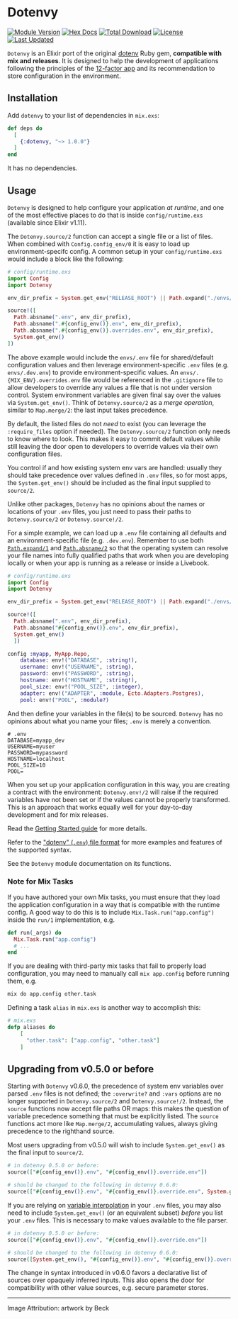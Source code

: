 # Dotenvy

[![Module Version](https://img.shields.io/hexpm/v/dotenvy.svg)](https://hex.pm/packages/dotenvy)
[![Hex Docs](https://img.shields.io/badge/hex-docs-lightgreen.svg)](https://hexdocs.pm/dotenvy/)
[![Total Download](https://img.shields.io/hexpm/dt/dotenvy.svg)](https://hex.pm/packages/dotenvy)
[![License](https://img.shields.io/hexpm/l/dotenvy.svg)](https://hex.pm/packages/dotenvy)
[![Last Updated](https://img.shields.io/github/last-commit/fireproofsocks/dotenvy.svg)](https://github.com/fireproofsocks/dotenvy/commits/master)

`Dotenvy` is an Elixir port of the original [dotenv](https://github.com/bkeepers/dotenv) Ruby gem, **compatible with mix and releases**. It is designed to help the development of applications following the principles of the [12-factor app](https://12factor.net/) and its recommendation to store configuration in the environment.

## Installation

Add `dotenvy` to your list of dependencies in `mix.exs`:

```elixir
def deps do
  [
    {:dotenvy, "~> 1.0.0"}
  ]
end
```

It has no dependencies.

## Usage

`Dotenvy` is designed to help configure your application _at runtime_, and one
of the most effective places to do that is inside `config/runtime.exs` (available
since Elixir v1.11).

The `Dotenvy.source/2` function can accept a single file or a list of files.  When combined with `Config.config_env/0` it is easy to load up environment-specifc config. A common setup in your `config/runtime.exs` would include a block like the following:

```elixir
# config/runtime.exs
import Config
import Dotenvy

env_dir_prefix = System.get_env("RELEASE_ROOT") || Path.expand("./envs/")

source!([
  Path.absname(".env", env_dir_prefix),
  Path.absname(".#{config_env()}.env", env_dir_prefix),
  Path.absname(".#{config_env()}.overrides.env", env_dir_prefix),
  System.get_env()
])
```

The above example would include the `envs/.env` file for shared/default configuration values and then leverage environment-specific `.env` files (e.g. `envs/.dev.env`) to provide environment-specific values. An `envs/.{MIX_ENV}.overrides.env` file would be referenced in the `.gitignore` file to allow developers to override any values a file that is not under version control. System environment variables are given final say over the values via `System.get_env()`.  Think of `Dotenvy.source/2` as a _merge operation_, similar to `Map.merge/2`: the last input takes precedence.

By default, the listed files do not _need_ to exist (you can leverage the `:require_files` option if needed). The `Dotenvy.source/2` function only needs to know where to look. This makes it easy to commit default values while still leaving the door open to developers to override values via their own configuration files.

You control if and how existing system env vars are handled: usually they should take precedence over values defined in `.env` files, so for most apps, the `System.get_env()` should be included as the final input supplied to `source/2`.

Unlike other packages, `Dotenvy` has no opinions about the names or locations of your `.env` files, you just need to pass their paths to `Dotenvy.source/2` or `Dotenvy.source!/2`.

For a simple example, we can load up a `.env` file containing all defaults and an environment-specific file (e.g. `.dev.env`).  Remember to use both [`Path.expand/1`](https://hexdocs.pm/elixir/Path.html#expand/1) and [`Path.absname/2`](https://hexdocs.pm/elixir/Path.html#absname/2) so that the operating system can resolve your file names into fully qualified paths that work when you are developing locally or when your app is running as a release or inside a Livebook.

```elixir
# config/runtime.exs
import Config
import Dotenvy

env_dir_prefix = System.get_env("RELEASE_ROOT") || Path.expand("./envs/")

source!([
  Path.absname(".env", env_dir_prefix), 
  Path.absname("#{config_env()}.env", env_dir_prefix), 
  System.get_env()
  ])

config :myapp, MyApp.Repo,
    database: env!("DATABASE", :string!),
    username: env!("USERNAME", :string),
    password: env!("PASSWORD", :string),
    hostname: env!("HOSTNAME", :string!),
    pool_size: env!("POOL_SIZE", :integer),
    adapter: env!("ADAPTER", :module, Ecto.Adapters.Postgres),
    pool: env!("POOL", :module?)
```

And then define your variables in the file(s) to be sourced. `Dotenvy` has no opinions about what you name your files; `.env` is merely a convention.

```env
# .env
DATABASE=myapp_dev
USERNAME=myuser
PASSWORD=mypassword
HOSTNAME=localhost
POOL_SIZE=10
POOL=
```

When you set up your application configuration in this way, you are creating a contract with the environment: `Dotenvy.env!/2` will raise if the required variables have not been set or if the values cannot be properly transformed. This is an approach that works equally well for your day-to-day development and for mix releases.

Read the [Getting Started guide](docs/getting_started.md) for more details.

Refer to the ["dotenv" (`.env`) file format](docs/reference/dotenv-file-format.md) for more examples and features of the supported syntax.

See the `Dotenvy` module documentation on its functions.

### Note for Mix Tasks

If you have authored your own Mix tasks, you must ensure that they load the
application configuration in a way that is compatible with the runtime config.
A good way to do this is to include `Mix.Task.run("app.config")` inside the
`run/1` implementation, e.g.

```elixir
def run(_args) do
  Mix.Task.run("app.config")
  # ...
end
```

If you are dealing with third-party mix tasks that fail to properly load configuration, you may need to manually call `mix app.config` before running them, e.g.

```sh
mix do app.config other.task
```

Defining a task `alias` in `mix.exs` is another way to accomplish this:

```elixir
# mix.exs
defp aliases do
    [
      "other.task": ["app.config", "other.task"]
    ]
```

## Upgrading from v0.5.0 or before

Starting with `Dotenvy` v0.6.0, the precedence of system env variables over parsed `.env` files is not defined; the `:overwrite?` and `:vars` options are no longer supported in `Dotenvy.source/2` and `Dotenvy.source!/2`. Instead, the `source` functions now accept file paths OR maps: this makes the question of variable precedence something that must be explicitly listed. The `source` functions act more like `Map.merge/2`, accumulating values, always giving precedence to the righthand source.

Most users upgrading from v0.5.0 will wish to include `System.get_env()` as the final input to `source/2`.

```elixir
# in dotenvy 0.5.0 or before:
source(["#{config_env()}.env", "#{config_env()}.override.env"])

# should be changed to the following in dotenvy 0.6.0:
source(["#{config_env()}.env", "#{config_env()}.override.env", System.get_env()])
```

If you are relying on [variable interpolation](docs/reference/dotenv-file-format.md) in your `.env` files, you may also need to include `System.get_env()` (or an equivalent subset) _before_ you list your `.env` files.  This is necessary to make values available to the file parser.

```elixir
# in dotenvy 0.5.0 or before:
source(["#{config_env()}.env", "#{config_env()}.override.env"])

# should be changed to the following in dotenvy 0.6.0:
source([System.get_env(), "#{config_env()}.env", "#{config_env()}.override.env", System.get_env()])
```

The change in syntax introduced in v0.6.0 favors a declarative list of sources over opaquely inferred inputs. This also opens the door for compatibility with other value sources, e.g. secure parameter stores.

---------------------------------------------------

Image Attribution: artwork by Beck
